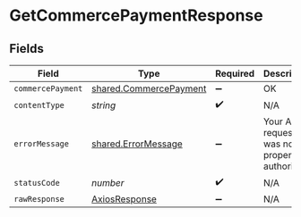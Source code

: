# GetCommercePaymentResponse


## Fields

| Field                                                            | Type                                                             | Required                                                         | Description                                                      |
| ---------------------------------------------------------------- | ---------------------------------------------------------------- | ---------------------------------------------------------------- | ---------------------------------------------------------------- |
| `commercePayment`                                                | [shared.CommercePayment](../../models/shared/commercepayment.md) | :heavy_minus_sign:                                               | OK                                                               |
| `contentType`                                                    | *string*                                                         | :heavy_check_mark:                                               | N/A                                                              |
| `errorMessage`                                                   | [shared.ErrorMessage](../../models/shared/errormessage.md)       | :heavy_minus_sign:                                               | Your API request was not properly authorized.                    |
| `statusCode`                                                     | *number*                                                         | :heavy_check_mark:                                               | N/A                                                              |
| `rawResponse`                                                    | [AxiosResponse](https://axios-http.com/docs/res_schema)          | :heavy_minus_sign:                                               | N/A                                                              |